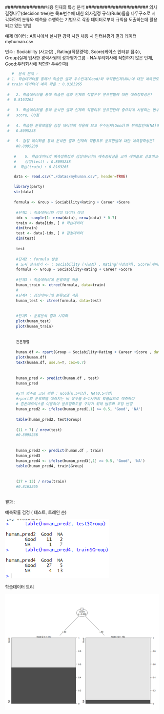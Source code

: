   \###############채용 인재의 특성 분석 #######################
의사결정나무(decision tree)는 목표변수에 대한 의사결정 규칙(Rule)들을 나무구조로 시각화하여 분류와 예측을 수행하는 기법으로 각종 데이터로부터 규칙을 도출하는데 활용되고 있는 방법

예제 데이터 : A회사에서 실시한 경력 사원 채용 시 인터뷰평가 결과 데이터
myhuman.csv

변수 : Sociability (사교성) , Rating(직장경력), Score(케이스 인터뷰 점수), Group(실제 입사한 경력사원의 성과평가그룹 - NA:우리회사에 적합하지 않은 인재, Good:우리회사에 적합한 우수인재)

```r
   #  분석 문제 :
 # 1. 학습데이터를 통해서 학습한 결과 우수인재(Good)와 부적합인재(NA)에 대한 예측빈도와 예측확률은?  
 # train 데이터의 예측 확률 : 0.8163265
     
 #   2. 학습데이터를 통해 학습한 결과 인재의 적합유무 분류판별에 대한 예측정확성은?
 #	0.8163265
    
 #   3. 학습데이터를 통해 분석한 결과 인재의 적합여부 분류판단에 중요하게 사용되는 변수와 임계기준치는?
 #	 score, 80점 
     
 #   4. 학습된 분류모델을 검정 데이터에 적용해 보고 우수인재(Good)와 부적합인재(NA)에 대한 예측빈도와 			예측확률은?
 #	 0.8095238
     
 #   5. 검정 데이터를 통해 분석한 결과 인재의 적합유무 분류판별에 대한 예측정확성은?
     #0.8095238
     
	#  	 6. 학습데이터의 예측정확성과 검정데이터의 예측정확성을 교차 테이블로 상호비교하시오
	#	 검정(test) : 0.8095238
	#  학습(train) : 0.8163265
```







```r
    data <- read.csv("./datas/myhuman.csv", header=TRUE)
    
    library(party)
    str(data)   
    
    formula <- Group ~ Sociability+Rating + Career +Score 
     
     #단계1 : 학습데이터와 검정 데이터 생성
     idx <- sample(1: nrow(data), nrow(data) * 0.7)
     train <- data[idx, ] # 학습데이터
     dim(train)
     test <- data[-idx, ] # 검정데이터
     dim(test)
     
     test
     
     #단계2 : formula 생성
     # 도시 성과평가 <- : Sociability (사교성) , Rating(직장경력), Score(케이스 인터뷰 점수)
     formula <- Group ~ Sociability+Rating + Career +Score 
     
     #단계3 : 학습데이터에 분류모델 적용
     human_train <- ctree(formula, data=train)
     #
     #단계4 : 검정데이터에 분류모델 적용
     human_test <- ctree(formula, data=test)
     

     #단계5 : 분류분석 결과 시각화
     plot(human_test)
     plot(human_train)
 
     
     혼돈행렬
     
     human.df <- rpart(Group ~ Sociability+Rating + Career +Score , data = data)
     plot(human.df)
     text(human.df, use.n=T, cex=0.7)
     
     
     human_pred <- predict(human.df , test)
     human_pred
     
     #y의 범주로 코딩 변환 : Good(0.5이상), NA(0.5미만)
     #rpart의 분류모델 예측치는 비 유무를 0~1사이의 확률값으로 예측하다 
     # 혼돈매트릭스를 이용하여 분류정확도를 구하기 위해 범주화 코딩 변경
     human_pred2 <- ifelse(human_pred[,1] >= 0.5, 'Good', 'NA')
     
     table(human_pred2, test$Group)
     
     (11 + 7) / nrow(test)
     #0.8095238
     
     
     human_pred3 <- predict(human.df , train)
     human_pred3
     human_pred4 <- ifelse(human_pred3[,1] >= 0.5, 'Good', 'NA')
     table(human_pred4, train$Group)
     
     
     (27 + 13) / nrow(train)
     #0.8163265
     
```







결과 : 



예측확률 검정 ( 테스트, 트레인 순)



![1569570370636](assets/1569570370636.png)





학습데이터 트리 



![1569570390443](assets/1569570390443.png)